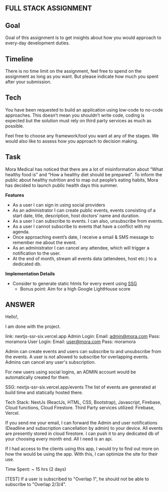 ## FULL STACK ASSIGNMENT
## Goal

Goal of this assignment is to get insights about how you would approach to every-day development duties.

## Timeline

There is no time limit on the assignment, feel free to spend on the assignment as long as you want. But please indicate how much you spent after your submission.

## Tech

You have been requested to build an application using low-code to no-code approaches. This doesn’t mean you shouldn’t write code, coding is expected but the solution must rely on third party services as much as possible.

Feel free to choose any framework/tool you want at any of the stages. We would also like to assess how you approach to decision making.  

## Task

Mora Medical has noticed that there are a lot of misinformation about “What healthy food is” and “How a healthy diet should be prepared”. To inform the public about healthy nutrition and to map out people’s eating habits, Mora has decided to launch public health days this summer.

**Features**

- As a user I can sign in using social providers
- As an administrator I can create public events, events consisting of a start date, title, description, host doctors’ name and duration.
- As a user I can subscribe to events. I can also, unsubscribe from events.
- As a user I cannot subscribe to events that have a conflict with my agenda.
- Once approaching event’s date, I receive a email & SMS message to remember me about the event.
- As an administrator I can cancel any attendee, which will trigger a notification to the user.
- At the end of month, stream all events data (attendees, host etc.) to a dedicated db.

**Implementation Details**

- Consider to generate static htmls for every event using [SSG](https://dev.to/heymich/client-side-rendering-server-side-rendering-and-ssg-in-plain-english-5h3b#:~:text=Static%2Dsite%20Generation%20(SSG),run%2Dtime%20or%20request%20time.)
    - Bonus point: Aim for a high Google LightHouse score
    

## ANSWER

Hello!,

I am done with the project.

link: nextjs-ssr-six.vercel.app
Admin Login:
Email: admin@mora.com
Pass: moramora
User Login:
Email: user@mora.com
Pass: moramora

Admin can create events and users can subscribe to and unsubscribe from the events.
A user is not allowed to subscribe for overlapping events.
Admins can cancel any user's subscription.

For new users using social logins, an ADMIN account would be automatically created for them.

SSG: nextjs-ssr-six.vercel.app/events
The list of events are generated at build time and statically hosted there.

Tech Stack: NextJs (ReactJs, HTML, CSS, Bootstrap), Javascript, Firebase, Cloud functions, Cloud Firestore.
Third Party services utilized: Firebase, Vercel.

If you send me your email, I can forward the Admin and user notifications (Deadline and subscription cancellation by admin) to your device.
All events are presently stored in cloud firestore. I can push it to any dedicated db of your choosing every month end. All I need is an api.

If I had access to the clients using this app, I would try to find out more on how the would be using the app. With this, I can optimize the site for their use.

Time Spent: ~ 15 hrs (2 days)

[TEST] If a user is subscribed to "Overlap 1", he should not be able to subscribe to "Overlap 2/3/4".
